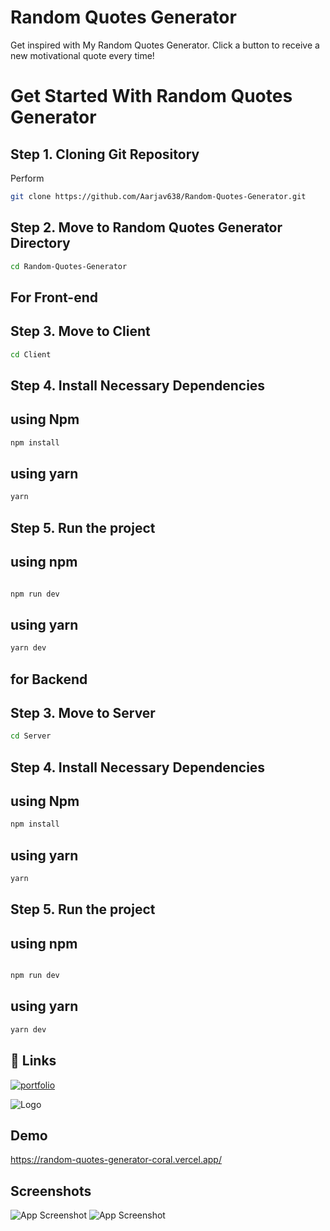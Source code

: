 # Random Quotes Generator

Get inspired with My Random Quotes Generator. Click a button to receive a new motivational quote every time!

# Get Started With Random Quotes Generator

## Step 1. Cloning Git Repository

Perform

```bash
git clone https://github.com/Aarjav638/Random-Quotes-Generator.git

```

## Step 2. Move to Random Quotes Generator Directory

```bash
cd Random-Quotes-Generator
```

## For Front-end

## Step 3. Move to Client

```bash
cd Client
```

## Step 4. Install Necessary Dependencies

## using Npm

```bash
npm install
```

## using yarn

```bash
yarn
```

## Step 5. Run the project

## using npm

```bash

npm run dev

```

## using yarn

```bash
yarn dev
```

## for Backend

## Step 3. Move to Server

```bash
cd Server
```

## Step 4. Install Necessary Dependencies

## using Npm

```bash
npm install
```

## using yarn

```bash
yarn
```

## Step 5. Run the project

## using npm

```bash

npm run dev

```

## using yarn

```bash
yarn dev
```

## 🔗 Links

[![portfolio](https://img.shields.io/badge/my_portfolio-000?style=for-the-badge&logo=ko-fi&logoColor=white)](https://github.com/Aarjav638/Random-Quotes-Generator)

![Logo](https://i.ibb.co/WyFw7RL/Logo.png)

## Demo

https://random-quotes-generator-coral.vercel.app/

## Screenshots

![App Screenshot](https://i.ibb.co/rstSd4h/Screenshot-2024-08-12-163619.png)
![App Screenshot](https://i.ibb.co/ZzTxFnS/Screenshot-2024-08-12-183141.png)
